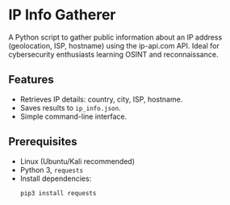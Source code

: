 # IP Info Gatherer

A Python script to gather public information about an IP address (geolocation, ISP, hostname) using the ip-api.com API. Ideal for cybersecurity enthusiasts learning OSINT and reconnaissance.

## Features
- Retrieves IP details: country, city, ISP, hostname.
- Saves results to `ip_info.json`.
- Simple command-line interface.

## Prerequisites
- Linux (Ubuntu/Kali recommended)
- Python 3, `requests`
- Install dependencies:
  ```bash
  pip3 install requests
